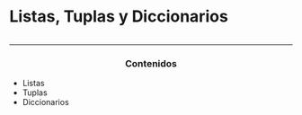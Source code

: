 <h1> Listas, Tuplas y Diccionarios</h1>
<img src="">

***

<center><H3>Contenidos</h3></center>

- Listas
- Tuplas
- Diccionarios
